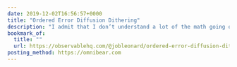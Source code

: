 ```yaml
---
date: 2019-12-02T16:56:57+0000
title: "Ordered Error Diffusion Dithering"
description: "I admit that I don’t understand a lot of the math going on here, but I’m very interested in the output."
bookmark_of:
  title: ""
  url: https://observablehq.com/@jobleonard/ordered-error-diffusion-dithering
posting_method: https://omnibear.com
---
```

